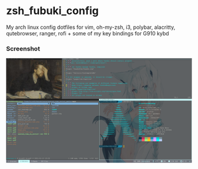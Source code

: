 # zsh_fubuki_config
My arch linux config
dotfiles for vim, oh-my-zsh, i3, polybar, alacritty, qutebrowser, ranger, rofi + some of my key bindings for G910 kybd

### Screenshot
[![screenshot](https://github.com/Kira060200/zsh_fubuki_config/blob/main/screenshot.png)](https://github.com/Kira060200/zsh_fubuki_config/blob/main/screenshot.png)
